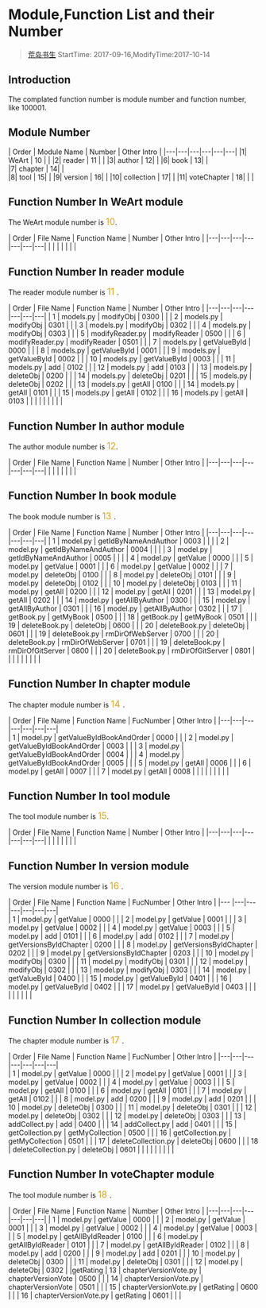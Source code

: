 # Module,Function List and their Number
> [荒岛书生](http://www.lidaxiang.cn/)
> StartTime: 2017-09-16,ModifyTime:2017-10-14

## Introduction
The complated function number is module number and function number, like 100001.


## Module Number
| Order | Module Name  | Number  | Other Intro  |
|---|---|---|---|---|---|
|1| WeArt | 10 | |
|2| reader | 11 | |
|3| author | 12| |
|6| book | 13| |    
|7| chapter | 14| |  
|8| tool | 15| |
|9| version | 16| |
|10| collection | 17| |
|11| voteChapter | 18| | |

## Function Number In WeArt module
The WeArt module number is <font color=#DAA520 size=4>10</font>.

| Order | File Name | Function Name | Number | Other Intro |
|---|---|---|---|---|---|---|
| | | | | | |

## Function Number In reader module
The reader module number is <font color=#DAA520 size=4> 11 </font>.

| Order | File Name | Function Name | Number | Other Intro |
|---|---|---|---|---|---|---|
| 1  |  models.py | modifyObj | 0300 | |
| 2  |  models.py | modifyObj | 0301 | |
| 3  |  models.py | modifyObj | 0302 | |
| 4  |  models.py | modifyObj | 0303 | |
| 5  |  modifyReader.py | modifyReader | 0500 | |
| 6  |  modifyReader.py | modifyReader | 0501 | |
| 7  |  models.py | getValueById | 0000 | |
| 8  |  models.py | getValueById | 0001 | |
| 9  |  models.py | getValueById | 0002 | |
| 10  |  models.py | getValueById | 0003 | |
| 11  |  models.py | add | 0102 | |
| 12  |  models.py | add | 0103 | |
| 13  |  models.py | deleteObj | 0200 | |
| 14  |  models.py | deleteObj | 0201 | |
| 15  |  models.py | deleteObj | 0202 | |
| 13  |  models.py | getAll | 0100 | |
| 14  |  models.py | getAll | 0101 | |
| 15  |  models.py | getAll | 0102 | |
| 16  |  models.py | getAll | 0103 | |
| | | | | | |

## Function Number In author module
The author module number is <font color=#DAA520 size=4>12</font>.

| Order | File Name | Function Name | Number | Other Intro |
|---|---|---|---|---|---|---|
| | | | | | |

## Function Number In book module
The book module number is <font color=#DAA520 size=4> 13 </font>.

| Order | File Name | Function Name | Number | Other Intro |
|---|---|---|---|---|---|---|
| 1  |  model.py | getIdByNameAndAuthor | 0003 | | |
| 2  |  model.py | getIdByNameAndAuthor | 0004 | | |
| 3  |  model.py | getIdByNameAndAuthor | 0005 | | |
| 4  |  model.py | getValue | 0000 | |
| 5  |  model.py | getValue | 0001 | |
| 6  |  model.py | getValue | 0002 | |
| 7  |  model.py | deleteObj | 0100 | |
| 8  |  model.py | deleteObj | 0101 | |
| 9  |  model.py | deleteObj | 0102 | |
| 10 |  model.py | deleteObj | 0103 | |
| 11 |  model.py | getAll | 0200 | |
| 12 |  model.py | getAll | 0201 | |
| 13 |  model.py | getAll | 0202 | |
| 14 |  model.py | getAllByAuthor | 0300 | |
| 15 |  model.py | getAllByAuthor | 0301 | |
| 16 |  model.py | getAllByAuthor | 0302 | |
| 17 | getBook.py | getMyBook | 0500 | |
| 18 | getBook.py | getMyBook | 0501 | |
| 19 | deleteBook.py | deleteObj | 0600 | |
| 20 | deleteBook.py | deleteObj | 0601 | |
| 19 | deleteBook.py | rmDirOfWebServer | 0700 | |
| 20 | deleteBook.py | rmDirOfWebServer | 0701 | |
| 19 | deleteBook.py | rmDirOfGitServer | 0800 | |
| 20 | deleteBook.py | rmDirOfGitServer | 0801 | |
|   | | | | | |

## Function Number In chapter module
The chapter module number is <font color=#DAA520 size=4> 14 </font>.  

| Order | File Name | Function Name | FucNumber | Other Intro |
|---|---|---|---|---|---|---|  
| 1 | model.py | getValueByIdBookAndOrder | 0000 | |
| 2 | model.py | getValueByIdBookAndOrder | 0003 | |
| 3 | model.py | getValueByIdBookAndOrder | 0004 | |
| 4 | model.py | getValueByIdBookAndOrder | 0005 | |
| 5 | model.py | getAll | 0006 | |
| 6 | model.py | getAll | 0007 | |
| 7 | model.py | getAll | 0008 | |
|  | | | | | |

## Function Number In tool module
The tool module number is <font color=#DAA520 size=4>15</font>.

| Order | File Name | Function Name | Number | Other Intro |
|---|---|---|---|---|---|---|
| | | | | | |

## Function Number In version module
The version module number is <font color=#DAA520 size=4> 16 </font>.  

| Order | File Name | Function Name | FucNumber | Other Intro |
|--- |---|---|---|---|---|---|  
| 1  | model.py | getValue | 0000 | |
| 2  | model.py | getValue | 0001 | |
| 3  | model.py | getValue | 0002 | |
| 4  | model.py | getValue | 0003 | |
| 5  | model.py | add | 0101 | |
| 6  | model.py | add | 0102 | |
| 7  | model.py | getVersionsByIdChapter | 0200 | |
| 8  | model.py | getVersionsByIdChapter | 0202 | |
| 9  | model.py | getVersionsByIdChapter | 0203 | |
| 10 | model.py | modifyObj | 0300 | |
| 11 | model.py | modifyObj | 0301 | |
| 12 | model.py | modifyObj | 0302 | |
| 13 | model.py | modifyObj | 0303 | |
| 14 | model.py | getValueById | 0400 | |
| 15 | model.py | getValueById | 0401 | |
| 16 | model.py | getValueById | 0402 | |
| 17 | model.py | getValueById | 0403 | |
|    | | | | | |

## Function Number In collection module
The chapter module number is <font color=#DAA520 size=4> 17 </font>.  

| Order | File Name | Function Name | FucNumber | Other Intro |
|---|---|---|---|---|---|---|  
| 1  | model.py | getValue | 0000 | |
| 2  | model.py | getValue | 0001 | |
| 3  | model.py | getValue | 0002 | |
| 4  | model.py | getValue | 0003 | |
| 5  | model.py | getAll | 0100 | |
| 6  | model.py | getAll | 0101 | |
| 7  | model.py | getAll | 0102 | |
| 8  | model.py | add | 0200 | |
| 9  | model.py | add | 0201 | |
| 10 | model.py | deleteObj | 0300 | |
| 11 | model.py | deleteObj | 0301 | |
| 12 | model.py | deleteObj | 0302 | |
| 12 | model.py | deleteObj | 0303 | |
| 13 | addCollect.py | add | 0400 | |
| 14 | addCollect.py | add | 0401 | |
| 15 | getCollection.py | getMyCollection | 0500 | |
| 16 | getCollection.py | getMyCollection | 0501 | |
| 17 | deleteCollection.py | deleteObj | 0600 | |
| 18 | deleteCollection.py | deleteObj | 0601 | |
|   | | | | | |

## Function Number In voteChapter module
The tool module number is <font color=#DAA520 size=4> 18 </font>.

| Order | File Name | Function Name | Number | Other Intro |
|---|---|---|---|---|---|---|
| 1  | model.py | getValue | 0000 | |
| 2  | model.py | getValue | 0001 | |
| 3  | model.py | getValue | 0002 | |
| 4  | model.py | getValue | 0003 | |
| 5  | model.py | getAllByIdReader | 0100 | |
| 6  | model.py | getAllByIdReader | 0101 | |
| 7  | model.py | getAllByIdReader | 0102 | |
| 8  | model.py | add | 0200 | |
| 9  | model.py | add | 0201 | |
| 10 | model.py | deleteObj | 0300 | |
| 11 | model.py | deleteObj | 0301 | |
| 12 | model.py | deleteObj | 0302 | |getRating
| 13 | chapterVersionVote.py | chapterVersionVote | 0500 | |
| 14 | chapterVersionVote.py | chapterVersionVote | 0501 | |
| 15 | chapterVersionVote.py | getRating | 0600 | |
| 16 | chapterVersionVote.py | getRating | 0601 | | |

